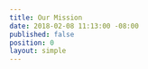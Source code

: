 ```yaml
---
title: Our Mission
date: 2018-02-08 11:13:00 -08:00
published: false
position: 0
layout: simple
---
```


